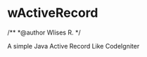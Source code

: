 wActiveRecord
=============
/** 
 *@author Wlises R.
 */

A simple Java Active Record Like CodeIgniter
